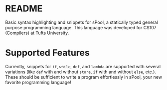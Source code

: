 # README

Basic syntax highlighting and snippets for sPool, a statically 
typed general purpose programming language. This language was 
developed for CS107 (Compilers) at Tufts University.

# Supported Features

Currently, snippets for `if`, `while`, `def`, and `lambda` are supported
with several variations (like `def` with and without `store`, `if` with
and without `else`, etc.). These should be sufficient to write a 
program effortlessly in sPool, your new favorite programming language!